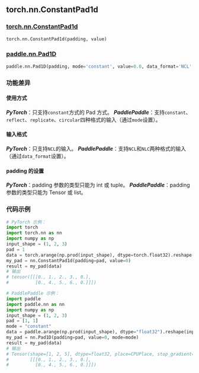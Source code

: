 ## torch.nn.ConstantPad1d
### [torch.nn.ConstantPad1d](https://pytorch.org/docs/stable/generated/torch.nn.ConstantPad1d.html?highlight=pad#torch.nn.ConstantPad1d)
```python
torch.nn.ConstantPad1d(padding, value)
```

### [paddle.nn.Pad1D](https://www.paddlepaddle.org.cn/documentation/docs/zh/api/paddle/nn/Pad1D_cn.html#pad1d)
```python
paddle.nn.Pad1D(padding, mode='constant', value=0.0, data_format='NCL', name=None)
```

### 功能差异

#### 使用方式
***PyTorch***：只支持`constant`方式的 Pad 方式。
***PaddlePaddle***：支持`constant`、`reflect`、`replicate`、`circular`四种格式的输入（通过`mode`设置）。

#### 输入格式
***PyTorch***：只支持`NCL`的输入。
***PaddlePaddle***：支持`NCL`和`NLC`两种格式的输入（通过`data_format`设置）。

#### padding 的设置
***PyTorch***：padding 参数的类型只能为 int 或 tuple。
***PaddlePaddle***：padding 参数的类型只能为 Tensor 或 list。


### 代码示例
``` python
# PyTorch 示例：
import torch
import torch.nn as nn
import numpy as np
input_shape = (1, 2, 3)
pad = 1
data = torch.arange(np.prod(input_shape), dtype=torch.float32).reshape(input_shape) + 1
my_pad = nn.ConstantPad1d(padding=pad, value=0)
result = my_pad(data)
# 输出
# tensor([[[0., 1., 2., 3., 0.],
#          [0., 4., 5., 6., 0.]]])
```

``` python
# PaddlePaddle 示例：
import paddle
import paddle.nn as nn
import numpy as np
input_shape = (1, 2, 3)
pad = [1, 1]
mode = "constant"
data = paddle.arange(np.prod(input_shape), dtype="float32").reshape(input_shape) + 1
my_pad = nn.Pad1D(padding=pad, value=0, mode=mode)
result = my_pad(data)
# 输出
# Tensor(shape=[1, 2, 5], dtype=float32, place=CPUPlace, stop_gradient=True,
#        [[[0., 1., 2., 3., 0.],
#          [0., 4., 5., 6., 0.]]])
```

